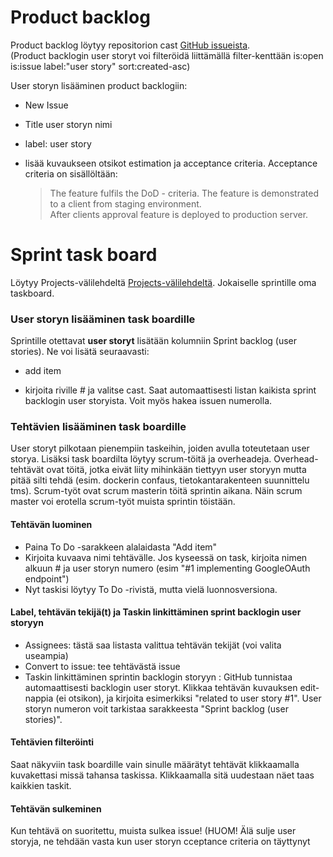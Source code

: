 # Product backlog

Product backlog löytyy repositorion cast [GitHub issueista](https://github.com/Cast2023/cast/issues?q=is%3Aopen+is%3Aissue+label%3A%22user+story%22+sort%3Acreated-asc). 
<br>(Product backlogin user storyt voi filteröidä liittämällä filter-kenttään is:open is:issue label:"user story" sort:created-asc)

User storyn lisääminen product backlogiin:<br>
- New Issue 
- Title user storyn nimi
- label: user story 
- lisää kuvaukseen otsikot estimation ja acceptance criteria. Acceptance criteria on sisällöltään:<br>

  >The feature fulfils the DoD - criteria. The feature is demonstrated to a client from staging environment. <br> After clients approval feature is deployed to production server.


# Sprint task board

Löytyy Projects-välilehdeltä [Projects-välilehdeltä](https://github.com/orgs/Cast2023/projects/2/views/1?layout=board). Jokaiselle sprintille oma taskboard. 

### User storyn lisääminen task boardille

Sprintille otettavat <b>user storyt</b> lisätään kolumniin Sprint backlog (user stories). Ne voi lisätä seuraavasti:
<br>
- add item

- kirjoita riville # ja valitse cast. Saat automaattisesti listan kaikista sprint backlogin user storyista. Voit myös hakea issuen numerolla.

### Tehtävien lisääminen task boardille

User storyt pilkotaan pienempiin taskeihin, joiden avulla toteutetaan user storya. Lisäksi task boardilta löytyy scrum-töitä ja overheadeja. Overhead-tehtävät ovat töitä, jotka eivät liity  mihinkään tiettyyn user storyyn mutta pitää silti tehdä (esim. dockerin confaus, tietokantarakenteen suunnittelu tms). Scrum-työt ovat scrum masterin töitä sprintin aikana. Näin scrum master voi erotella scrum-työt muista sprintin töistään.

#### Tehtävän luominen

- Paina To Do -sarakkeen alalaidasta "Add item"
- Kirjoita kuvaava nimi tehtävälle. Jos kyseessä on task, kirjoita nimen alkuun # ja user storyn numero (esim "#1 implementing GoogleOAuth endpoint")
- Nyt taskisi löytyy To Do -rivistä, mutta vielä luonnosversiona.

#### Label, tehtävän tekijä(t) ja Taskin linkittäminen sprint backlogin user storyyn

- Assignees: tästä saa listasta valittua tehtävän tekijät (voi valita useampia)
- Convert to issue: tee tehtävästä issue 
- Taskin linkittäminen sprintin backlogin storyyn : GitHub tunnistaa automaattisesti backlogin user storyt. Klikkaa tehtävän kuvauksen edit-nappia (ei otsikon), ja kirjoita esimerkiksi "related to user story #1". User storyn numeron voit tarkistaa sarakkeesta "Sprint backlog (user stories)".

#### Tehtävien filteröinti

Saat näkyviin task boardille vain sinulle määrätyt tehtävät klikkaamalla kuvakettasi missä tahansa taskissa. Klikkaamalla sitä uudestaan näet taas kaikkien taskit. 

#### Tehtävän sulkeminen

Kun tehtävä on suoritettu, muista sulkea issue! (HUOM! Älä sulje user storyja, ne tehdään vasta kun user storyn cceptance criteria on täyttynyt


